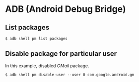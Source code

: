 # ADB (Android Debug Bridge)

## List packages

    $ adb shell pm list packages

## Disable package for particular user

In this example, disabled *GMail* package.

    $ adb shell pm disable-user --user 0 com.google.android.gm
